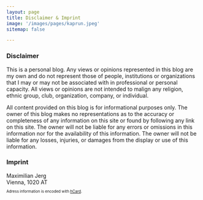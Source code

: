```yaml
---
layout: page
title: Disclaimer & Imprint
image: '/images/pages/kaprun.jpeg'
sitemap: false

---
```


### Disclaimer

This is a personal blog. Any views or opinions represented in this blog are my own and do not represent those of people, institutions or organizations that I may or may not be associated with in professional or personal capacity. All views or opinions are not intended to malign any religion, ethnic group, club, organization, company, or individual.

All content provided on this blog is for informational purposes only. The owner of this blog makes no representations as to the accuracy or completeness of any information on this site or found by following any link on this site. The owner will not be liable for any errors or omissions in this information nor for the availability of this information. The owner will not be liable for any losses, injuries, or damages from the display or use of this information.

### Imprint

<div id="hcard-Maximilian-Jerg" class="vcard">
 <span class="fn">Maximilian Jerg</span>
 <div class="adr">
  <div class="street-address" style="display:none;">Ausstellungsstrasse 50/506</div>
  <span class="locality">Vienna</span>, 
  <span class="postal-code">1020</span>
  <span class="country-name">AT</span>
 </div>
<p style="font-size:70%;">Adress information is encoded with <a href="http://microformats.org/wiki/hcard">hCard</a>.</p>
</div>
